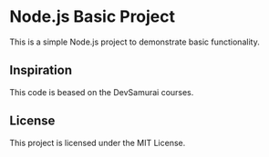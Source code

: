 # Node.js Basic Project

This is a simple Node.js project to demonstrate basic functionality.

## Inspiration

This code is beased on the DevSamurai courses.

## License

This project is licensed under the MIT License.